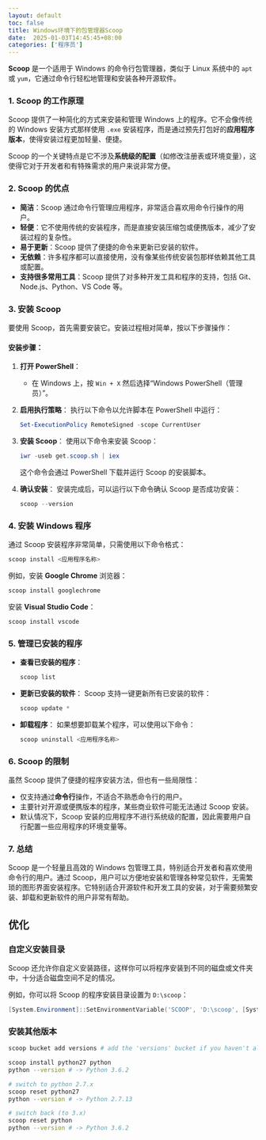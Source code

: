 ```yaml
---
layout: default
toc: false
title: Windows环境下的包管理器Scoop
date:  2025-01-03T14:45:45+08:00
categories: ['程序员']
---
```

 
**Scoop** 是一个适用于 Windows 的命令行包管理器，类似于 Linux 系统中的 `apt` 或 `yum`，它通过命令行轻松地管理和安装各种开源软件。

### 1. **Scoop 的工作原理**
Scoop 提供了一种简化的方式来安装和管理 Windows 上的程序。它不会像传统的 Windows 安装方式那样使用 `.exe` 安装程序，而是通过预先打包好的**应用程序版本**，使得安装过程更加轻量、便捷。

Scoop 的一个关键特点是它不涉及**系统级的配置**（如修改注册表或环境变量），这使得它对于开发者和有特殊需求的用户来说非常方便。

### 2. **Scoop 的优点**
- **简洁**：Scoop 通过命令行管理应用程序，非常适合喜欢用命令行操作的用户。
- **轻便**：它不使用传统的安装程序，而是直接安装压缩包或便携版本，减少了安装过程的复杂性。
- **易于更新**：Scoop 提供了便捷的命令来更新已安装的软件。
- **无依赖**：许多程序都可以直接使用，没有像某些传统安装包那样依赖其他工具或配置。
- **支持很多常用工具**：Scoop 提供了对多种开发工具和程序的支持，包括 Git、Node.js、Python、VS Code 等。


### 3. **安装 Scoop**
要使用 Scoop，首先需要安装它。安装过程相对简单，按以下步骤操作：

#### 安装步骤：
1. **打开 PowerShell**：
   - 在 Windows 上，按 `Win + X` 然后选择“Windows PowerShell（管理员）”。
   
2. **启用执行策略**：
   执行以下命令以允许脚本在 PowerShell 中运行：
   ```powershell
   Set-ExecutionPolicy RemoteSigned -scope CurrentUser
   ```

3. **安装 Scoop**：
   使用以下命令来安装 Scoop：
   ```powershell
   iwr -useb get.scoop.sh | iex
   ```

   这个命令会通过 PowerShell 下载并运行 Scoop 的安装脚本。

4. **确认安装**：
   安装完成后，可以运行以下命令确认 Scoop 是否成功安装：
   ```powershell
   scoop --version
   ```

### 4. **安装 Windows 程序**
通过 Scoop 安装程序非常简单，只需使用以下命令格式：

```powershell
scoop install <应用程序名称>
```

例如，安装 **Google Chrome** 浏览器：

```powershell
scoop install googlechrome
```

安装 **Visual Studio Code**：

```powershell
scoop install vscode
```

### 5. **管理已安装的程序**
- **查看已安装的程序**：
   ```powershell
   scoop list
   ```

- **更新已安装的软件**：
   Scoop 支持一键更新所有已安装的软件：
   ```powershell
   scoop update *
   ```

- **卸载程序**：
   如果想要卸载某个程序，可以使用以下命令：
   ```powershell
   scoop uninstall <应用程序名称>
   ```

### 6. **Scoop 的限制**
虽然 Scoop 提供了便捷的程序安装方法，但也有一些局限性：
- 仅支持通过**命令行**操作，不适合不熟悉命令行的用户。
- 主要针对开源或便携版本的程序，某些商业软件可能无法通过 Scoop 安装。
- 默认情况下，Scoop 安装的应用程序不进行系统级的配置，因此需要用户自行配置一些应用程序的环境变量等。

### 7. **总结**
Scoop 是一个轻量且高效的 Windows 包管理工具，特别适合开发者和喜欢使用命令行的用户。通过 Scoop，用户可以方便地安装和管理各种常见软件，无需繁琐的图形界面安装程序。它特别适合开源软件和开发工具的安装，对于需要频繁安装、卸载和更新软件的用户非常有帮助。
 
## 优化
### 自定义安装目录

Scoop 还允许你自定义安装路径，这样你可以将程序安装到不同的磁盘或文件夹中，十分适合磁盘空间不足的情况。

例如，你可以将 Scoop 的程序安装目录设置为 `D:\scoop`：

```powershell
[System.Environment]::SetEnvironmentVariable('SCOOP', 'D:\scoop', [System.EnvironmentVariableTarget]::User)
```
### 安装其他版本
``` sh
scoop bucket add versions # add the 'versions' bucket if you haven't already

scoop install python27 python
python --version # -> Python 3.6.2

# switch to python 2.7.x
scoop reset python27
python --version # -> Python 2.7.13

# switch back (to 3.x)
scoop reset python
python --version # -> Python 3.6.2
```